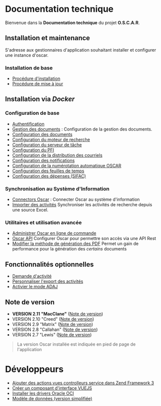 # Documentation technique

Bienvenue dans la **Documentation technique** du projet **O.S.C.A.R**.


## Installation et maintenance

S'adresse aux gestionnaires d'application souhaitant installer et configurer une instance d'oscar.

### Installation de base

 - [Procédure d'installation](install-prod.md)
 - [Procédure de mise à jour](update.md)

## Installation via *Docker*

### Configuration de base
 - [Authentification](configuration/config-auth.md)
 - [Gestion des documents](configuration/config-documents.md) : Configuration de la gestion des documents.
 - [Configuration des documents](configuration/config-documents.md)
 - [Configuration du moteur de recherche](configuration/config-elasticsearch.md)
 - [Configuration du serveur de tâche](configuration/config-gearman.md)
 - [Configuration du PFI](configuration/config-pfi.md)
 - [Configuration de la distribution des courriels](configuration/config-mailer.md)
 - [Configuration des notifications](configuration/config-notifications.md)
 - [Configuration de la numérotation automatique OSCAR](configuration/config-numerotation.md)
 - [Configuration des feuilles de temps](timesheet.md)
 - [Configuration des dépenses (SIFAC)](configuration/config-sifac.md)

### Synchronisation au Système d'Information
 - [Connectors Oscar](connectors.md) : Connecter Oscar au système d'information
 - [Importer des activités](activity-import.md) Synchroniser les activités de recherche depuis une source Excel.

### Utilitaires et utilisation avancée
 - [Administrer Oscar en ligne de commande](oscar-commands.md)
 - [Oscar API](config-api.md) Configurer Oscar pour permettre son accès via une API Rest
 - [Modifier la méthode de génération des PDF](configuration/config-docpdf.md) Permet un gain de performance pour la génération des *certains* documents

## Fonctionnalités optionnelles

 - [Demande d'activité](activity-request.md)
 - [Personnaliser l'export des activités](activities-export.md)
 - [Activier le mode ADAJ](adaj.md)

## Note de version
  - **VERSION 2.11 "MacClane"** ([Note de version](versions/version-2.11.md))
  - VERSION 2.10 "Creed" ([Note de version](versions/version-2.10.md))
  - VERSION 2.9 "Matrix" ([Note de version](versions/version-2.9.md))
  - VERSION 2.8 "Callahan" ([Note de version](versions/version-2.8.md))
  - VERSION 2.7 "Lewis" ([Note de version](versions/version-2.7.md))

 > La version Oscar installée est indiquée en pied de page de l'application

# Développeurs

 - [Ajouter des actions,vues,controlleurs,service dans Zend Framework 3](devnote/mvc.md)
 - [Créer un composant d'interface VUEJS](devnote/vuejs.md)
 - [Installer les drivers Oracle OCI](install-oracle-pp.md)
 - [Modèle de données (version simplifiée)](images/oscar-database-simplified.png)
